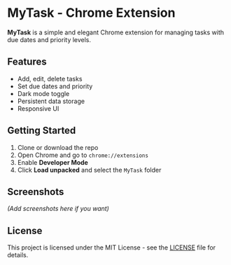 # MyTask - Chrome Extension

**MyTask** is a simple and elegant Chrome extension for managing tasks with due dates and priority levels.

## Features

- Add, edit, delete tasks
- Set due dates and priority
- Dark mode toggle
- Persistent data storage
- Responsive UI

## Getting Started

1. Clone or download the repo
2. Open Chrome and go to `chrome://extensions`
3. Enable **Developer Mode**
4. Click **Load unpacked** and select the `MyTask` folder

## Screenshots

_(Add screenshots here if you want)_

## License

This project is licensed under the MIT License - see the [LICENSE](LICENSE) file for details.

